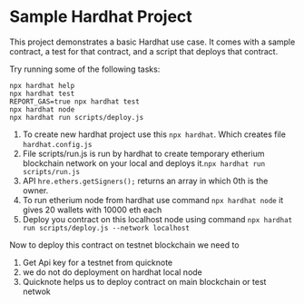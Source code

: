 # Sample Hardhat Project

This project demonstrates a basic Hardhat use case. It comes with a sample contract, a test for that contract, and a script that deploys that contract.

Try running some of the following tasks:

```shell
npx hardhat help
npx hardhat test
REPORT_GAS=true npx hardhat test
npx hardhat node
npx hardhat run scripts/deploy.js
```

1. To create new hardhat project use this ``npx hardhat``. Which creates file ``hardhat.config.js``
2. File scripts/run.js is run by hardhat to create temporary etherium blockchain network on your local and deploys it.``npx hardhat run scripts/run.js``
3. API ``hre.ethers.getSigners();`` returns an array in which 0th is the owner.
4. To run etherium node from hardhat use command ``npx hardhat node`` it gives 20 wallets with 10000 eth each 
5. Deploy you contract on this localhost node using command ``npx hardhat run scripts/deploy.js --network localhost``

Now to deploy this contract on testnet blockchain we need to
1. Get Api key for a testnet from quicknote
2. we do not do deployment on hardhat local node 
3. Quicknote helps us to deploy contract on main blockchain or test netwok